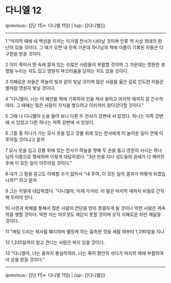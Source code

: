 # 다니엘 12

(previous:: [[단 11|← 다니엘 11]]) | (up:: [[다니엘]])

***




1 
"마지막 때에 네 백성을 지키는 미가엘 천사가 나타날 것이며 인류 역 사상 최대의 환난이 있을 것이다. 그 때가 오면 네 민족 가운데 하나님의 책에 이름이 기록된 자들은 다 구원을 받을 것이다. 



2 
이미 죽어서 땅 속에 묻혀 있는 수많은 사람들이 부활할 것이며 그 가운데는 영원한 생명을 누리는 자도 있고 영원히 부끄러움을 당하는 자도 있을 것이다. 



3 
지혜로운 자들은 하늘의 빛과 같이 빛날 것이며 많은 사람을 옳은 길로 인도한 자들은 별처럼 영원히 빛날 것이다. 



4 
"다니엘아, 너는 이 예언을 책에 기록하여 인을 쳐서 봉하고 마지막 때까지 잘 간수하여라. 그 때에는 많은 사람이 지식을 쌓으려고 이리저리 왔다갔다할 것이다." 



5 
그때 나 다니엘이 눈을 들어 보니 다른 두 천사가 강변에 서 있었다. 하나는 이쪽 강변에 서 있었고 다른 하나는 저쪽 강변에 서 있었다. 



6 
그들 중 하나가 가는 모시 옷을 입고 강물 위에 있는 천사에게 이 놀라운 일이 언제 이루어질 것이냐고 묻자 



7 
모시 옷을 입고 강물 위에 있는 천사가 하늘을 향해 두 손을 들고 영원히 사시는 하나님의 이름으로 맹세하며 이렇게 대답하였다. "3년 반을 지나 성도들의 권세가 다 깨어진 후에 이 모든 일이 이루어질 것이다." 



8 
내가 그 말을 듣고도 이해할 수가 없어서 "내 주여, 이 모든 일의 결과가 어떻게 되겠습니까?" 하고 묻자 



9 
그는 이렇게 대답하였다. "다니엘아, 이제 가거라. 이 말은 마지막 때까지 비밀로 간직해 두어야 한다. 



10 
시련과 박해를 통해서 많은 사람이 연단을 받아 정결하게 될 것이나 악한 사람은 계속 악을 행할 것이다. 악한 자는 아무것도 깨닫지 못할 것이며 오직 지혜로운 자만 깨달을 것이다. 



11 
"매일 드리는 제사를 폐지하며 멸망케 하는 흉측한 것을 세울 때부터 1,290일을 지나 



12 
1,335일까지 참고 견디는 사람은 복이 있을 것이다. 



13 
"다니엘아, 너는 끝까지 충실하여라. 너는 죽어 평안히 쉬다가 마지막 때에 부활하여 네 상을 받을 것이다."

***

(previous:: [[단 11|← 다니엘 11]]) | (up:: [[다니엘]])
